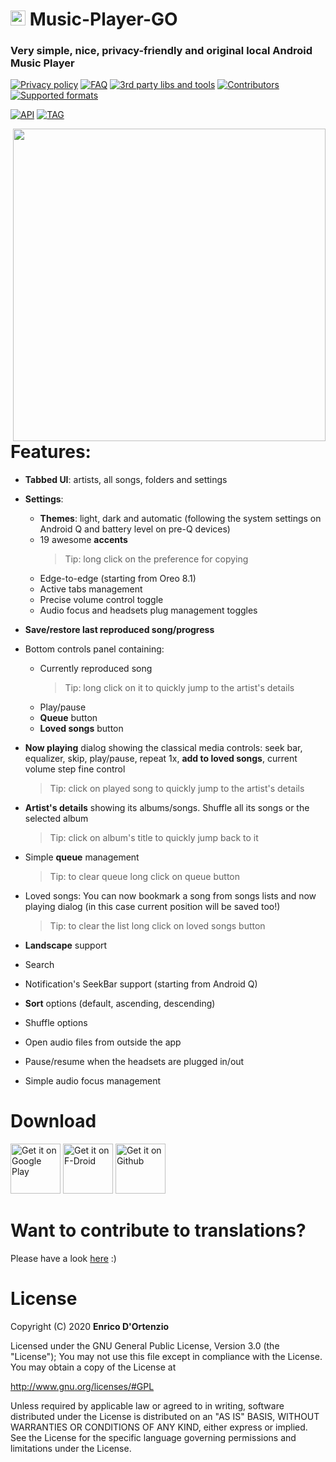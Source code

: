 # <img src ="https://upload.wikimedia.org/wikipedia/commons/b/b5/Kotlin-logo.png" width=24> Music-Player-GO

### Very simple, nice, privacy-friendly and **original** local Android Music Player


[![Privacy policy](https://img.shields.io/static/v1?label=Privacy-policy&message=read&color=ef9a9a)](https://github.com/enricocid/Music-Player-GO/blob/master/Privacy.md)
[![FAQ](https://img.shields.io/static/v1?label=FAQ&message=read&color=ce93d8)](https://github.com/enricocid/Music-Player-GO/blob/master/Faq.md)
[![3rd party libs and tools](https://img.shields.io/static/v1?label=Libs/tools&message=9&color=9fa8da)](https://github.com/enricocid/Music-Player-GO/blob/master/Libs.md)
[![Contributors](https://img.shields.io/static/v1?label=Contributors&message=27&color=81d4fa)](https://github.com/enricocid/Music-Player-GO/blob/master/Contributors.md)
[![Supported formats](https://img.shields.io/static/v1?label=Formats&message=read&color=80cbc4)](https://github.com/enricocid/Music-Player-GO/blob/master/FORMATS.MD)

[![API](https://img.shields.io/static/v1?label=API&message=21&color=a5d6a7)](https://developer.android.com/about/versions/android-5.0.html)
[![TAG](https://img.shields.io/static/v1?label=Tag&message=v4.1.5&color=ffe082)](https://github.com/enricocid/Music-Player-GO/releases/tag/v4.1.5)


<img align="right" src="https://raw.githubusercontent.com/enricocid/Music-Player-GO/master/mpgo-4-1-3.gif" height="500px"/>


# Features:

- **Tabbed UI**: artists, all songs, folders and settings
- **Settings**:
  - **Themes**: light, dark and automatic (following the system settings on Android Q and battery level on pre-Q devices)
  - 19 awesome **accents**
    > Tip: long click on the preference for copying
  - Edge-to-edge (starting from Oreo 8.1)
  - Active tabs management
  - Precise volume control toggle
  - Audio focus and headsets plug management toggles

- **Save/restore last reproduced song/progress**

- Bottom controls panel containing:
  - Currently reproduced song
    > Tip: long click on it to quickly jump to the artist's details
  - Play/pause
  - **Queue** button
  - **Loved songs** button

- **Now playing** dialog showing the classical media controls: seek bar, equalizer, skip, play/pause, repeat 1x, **add to loved songs**, current volume step fine control
  > Tip: click on played song to quickly jump to the artist's details

- **Artist's details** showing its albums/songs. Shuffle all its songs or the selected album
  > Tip: click on album's title to quickly jump back to it

- Simple **queue** management
  > Tip: to clear queue long click on queue button

- Loved songs: You can now bookmark a song from songs lists and now playing dialog (in this case current position will be saved too!)
  > Tip: to clear the list long click on loved songs button

- **Landscape** support

- Search
- Notification's SeekBar support (starting from Android Q)
- **Sort** options (default, ascending, descending)
- Shuffle options
- Open audio files from outside the app
- Pause/resume when the headsets are plugged in/out
- Simple audio focus management


# Download

[<img alt="Get it on Google Play" height="80" src="https://play.google.com/intl/en_us/badges/images/generic/en_badge_web_generic.png">](https://play.google.com/store/apps/details?id=com.iven.musicplayergo)
[<img alt="Get it on F-Droid" height="80" src="https://gitlab.com/fdroid/artwork/raw/master/badge/get-it-on.png">](https://f-droid.org/repository/browse/?fdid=com.iven.musicplayergo)
[<img alt="Get it on Github" height="80" src="https://raw.githubusercontent.com/flocke/andOTP/master/assets/badges/get-it-on-github.png">](https://github.com/enricocid/Music-Player-GO/releases)


# Want to contribute to translations?

Please have a look [here](https://github.com/enricocid/Music-Player-GO/issues/114) :)


# License

Copyright (C) 2020 **Enrico D'Ortenzio**

Licensed under the GNU General Public License, Version 3.0 (the "License");
You may not use this file except in compliance with the License.
You may obtain a copy of the License at

   http://www.gnu.org/licenses/#GPL

Unless required by applicable law or agreed to in writing, software distributed under the License is distributed on an "AS IS" BASIS, WITHOUT WARRANTIES OR CONDITIONS OF ANY KIND, either express or implied.
See the License for the specific language governing permissions and limitations under the License.
